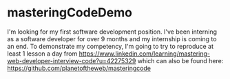 # masteringCodeDemo
I'm looking for my first software development position. I've been interning as a software developer for over 9 months and my internship is coming to an end. To demonstrate my competency, I'm going to try to reproduce at least 1 lesson a day from https://www.linkedin.com/learning/mastering-web-developer-interview-code?u=42275329 which can also be found here: https://github.com/planetoftheweb/masteringcode 
